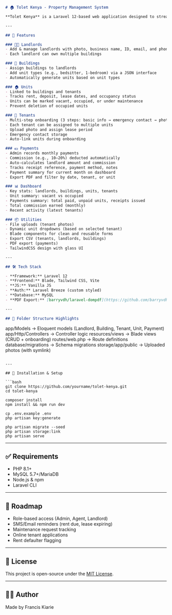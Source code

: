 

```markdown
# 🏠 Tolet Kenya - Property Management System

**Tolet Kenya** is a Laravel 12-based web application designed to streamline property management for real estate agencies, landlords, and building managers. It offers powerful features for managing landlords, buildings, units, tenants, leases, rent payments, and commission tracking — all within a modern, mobile-friendly interface.

---

## 🚀 Features

### 🧑‍💼 Landlords
- Add & manage landlords with photo, business name, ID, email, and phone
- Each landlord can own multiple buildings

### 🏢 Buildings
- Assign buildings to landlords
- Add unit types (e.g., bedsitter, 1-bedroom) via a JSON interface
- Automatically generate units based on unit types

### 🏠 Units
- Linked to buildings and tenants
- Tracks rent, deposit, lease dates, and occupancy status
- Units can be marked vacant, occupied, or under maintenance
- Prevent deletion of occupied units

### 👥 Tenants
- Multi-step onboarding (3 steps: basic info → emergency contact → photo/unit assignment)
- Each tenant can be assigned to multiple units
- Upload photo and assign lease period
- Emergency contact storage
- Auto-link units during onboarding

### 💵 Payments
- Admin records monthly payments
- Commission (e.g., 10–20%) deducted automatically
- Auto-calculates landlord amount and commission
- Tracks receipt reference, payment method, notes
- Payment summary for current month on dashboard
- Export PDF and filter by date, tenant, or unit

### 📊 Dashboard
- Key stats: landlords, buildings, units, tenants
- Unit summary: vacant vs occupied
- Payments summary: total paid, unpaid units, receipts issued
- Total commission earned (monthly)
- Recent activity (latest tenants)

### 📦 Utilities
- File uploads (tenant photos)
- Dynamic unit dropdowns (based on selected tenant)
- Blade components for clean and reusable forms
- Export CSV (tenants, landlords, buildings)
- PDF export (payments)
- TailwindCSS design with glass UI

---

## 🛠 Tech Stack

- **Framework:** Laravel 12
- **Frontend:** Blade, Tailwind CSS, Vite
- **JS:** Vanilla JS
- **Auth:** Laravel Breeze (custom styled)
- **Database:** MySQL
- **PDF Export:** [barryvdh/laravel-dompdf](https://github.com/barryvdh/laravel-dompdf)

---

## 📁 Folder Structure Highlights

```

app/Models            → Eloquent models (Landlord, Building, Tenant, Unit, Payment)
app/Http/Controllers  → Controller logic
resources/views       → Blade views (CRUD + onboarding)
routes/web.php        → Route definitions
database/migrations   → Schema migrations
storage/app/public    → Uploaded photos (with symlink)

````

---

## 🔧 Installation & Setup

```bash
git clone https://github.com/yourname/tolet-kenya.git
cd tolet-kenya

composer install
npm install && npm run dev

cp .env.example .env
php artisan key:generate

php artisan migrate --seed
php artisan storage:link
php artisan serve
````

---

## ✅ Requirements

* PHP 8.1+
* MySQL 5.7+/MariaDB
* Node.js & npm
* Laravel CLI

---

## 📌 Roadmap

* Role-based access (Admin, Agent, Landlord)
* SMS/Email reminders (rent due, lease expiring)
* Maintenance request tracking
* Online tenant applications
* Rent defaulter flagging

---

## 📄 License

This project is open-source under the [MIT License](LICENSE).

---

## 👨‍💻 Author

Made by Francis Kiarie

```
